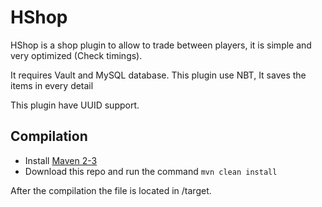 # HShop

HShop is a shop plugin to allow to trade between players, it is simple and very optimized (Check timings).​

It requires Vault and MySQL database. This plugin use NBT, It saves the items in every detail

This plugin have UUID support.

Compilation
-----------

* Install [Maven 2-3](http://maven.apache.org/download.html)
* Download this repo and run the command `mvn clean install`

 After the compilation the file is located in /target.
